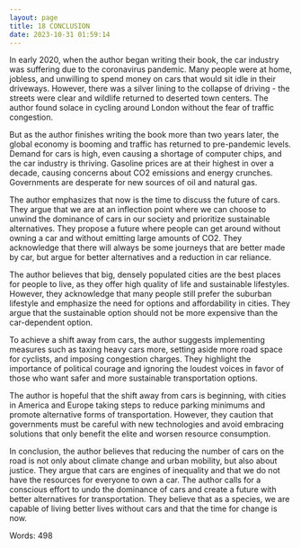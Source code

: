 ```yaml
---
layout: page
title: 18 CONCLUSION 
date: 2023-10-31 01:59:14
---
```

In early 2020, when the author began writing their book, the car industry was suffering due to the coronavirus pandemic. Many people were at home, jobless, and unwilling to spend money on cars that would sit idle in their driveways. However, there was a silver lining to the collapse of driving - the streets were clear and wildlife returned to deserted town centers. The author found solace in cycling around London without the fear of traffic congestion. 

But as the author finishes writing the book more than two years later, the global economy is booming and traffic has returned to pre-pandemic levels. Demand for cars is high, even causing a shortage of computer chips, and the car industry is thriving. Gasoline prices are at their highest in over a decade, causing concerns about CO2 emissions and energy crunches. Governments are desperate for new sources of oil and natural gas. 

The author emphasizes that now is the time to discuss the future of cars. They argue that we are at an inflection point where we can choose to unwind the dominance of cars in our society and prioritize sustainable alternatives. They propose a future where people can get around without owning a car and without emitting large amounts of CO2. They acknowledge that there will always be some journeys that are better made by car, but argue for better alternatives and a reduction in car reliance. 

The author believes that big, densely populated cities are the best places for people to live, as they offer high quality of life and sustainable lifestyles. However, they acknowledge that many people still prefer the suburban lifestyle and emphasize the need for options and affordability in cities. They argue that the sustainable option should not be more expensive than the car-dependent option. 

To achieve a shift away from cars, the author suggests implementing measures such as taxing heavy cars more, setting aside more road space for cyclists, and imposing congestion charges. They highlight the importance of political courage and ignoring the loudest voices in favor of those who want safer and more sustainable transportation options. 

The author is hopeful that the shift away from cars is beginning, with cities in America and Europe taking steps to reduce parking minimums and promote alternative forms of transportation. However, they caution that governments must be careful with new technologies and avoid embracing solutions that only benefit the elite and worsen resource consumption. 

In conclusion, the author believes that reducing the number of cars on the road is not only about climate change and urban mobility, but also about justice. They argue that cars are engines of inequality and that we do not have the resources for everyone to own a car. The author calls for a conscious effort to undo the dominance of cars and create a future with better alternatives for transportation. They believe that as a species, we are capable of living better lives without cars and that the time for change is now.

Words: 498